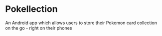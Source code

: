 # Pokellection
An Android app which allows users to store their Pokemon card collection on the go - right on their phones
